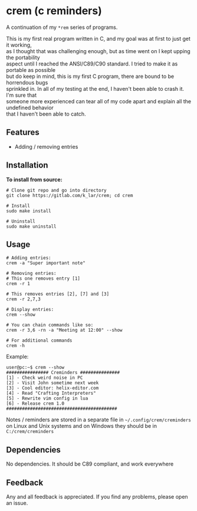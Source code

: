 # crem (c reminders)

A continuation of my `*rem` series of programs.  

This is my first real program written in C, and my goal was at first to just get it working,  
as I thought that was challenging enough, but as time went on I kept upping the portability  
aspect until I reached the ANSI/C89/C90 standard. I tried to make it as portable as possible  
but do keep in mind, this is my first C program, there are bound to be horrendous bugs  
sprinkled in. In all of my testing at the end, I haven't been able to crash it. I'm sure that  
someone more experienced can tear all of my code apart and explain all the undefined behavior  
that I haven't been able to catch.

## Features

- Adding / removing entries

## Installation

**To install from source:**
```console
# Clone git repo and go into directory
git clone https://gitlab.com/k_lar/crem; cd crem

# Install
sudo make install

# Uninstall
sudo make uninstall
```

## Usage

```console
# Adding entries:
crem -a "Super important note"

# Removing entries:
# This one removes entry [1]
crem -r 1

# This removes entries [2], [7] and [3]
crem -r 2,7,3

# Display entries:
crem --show

# You can chain commands like so:
crem -r 3,6 -rn -a "Meeting at 12:00" --show

# For additional commands
crem -h
```

Example:

```console
user@pc:~$ crem --show
################ Creminders ###############
[1] - Check weird noise in PC
[2] - Visit John sometime next week
[3] - Cool editor: helix-editor.com
[4] - Read "Crafting Interpreters"
[5] - Rewrite vim config in lua
[6] - Release crem 1.0
##########################################
```

Notes / reminders are stored in a separate file in `~/.config/crem/creminders` on Linux and Unix
systems and on Windows they should be in `C:/crem/creminders`

## Dependencies

No dependencies. It should be C89 compliant, and work everywhere

## Feedback

Any and all feedback is appreciated. If you find any problems, please open an issue.


